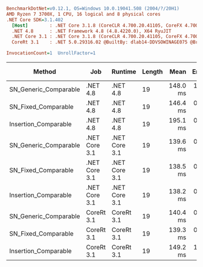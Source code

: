 ``` ini

BenchmarkDotNet=v0.12.1, OS=Windows 10.0.19041.508 (2004/?/20H1)
AMD Ryzen 7 3700X, 1 CPU, 16 logical and 8 physical cores
.NET Core SDK=3.1.402
  [Host]        : .NET Core 3.1.8 (CoreCLR 4.700.20.41105, CoreFX 4.700.20.41903), X64 RyuJIT
  .NET 4.8      : .NET Framework 4.8 (4.8.4220.0), X64 RyuJIT
  .NET Core 3.1 : .NET Core 3.1.8 (CoreCLR 4.700.20.41105, CoreFX 4.700.20.41903), X64 RyuJIT
  CoreRt 3.1    : .NET 5.0.29316.02 @BuiltBy: dlab14-DDVSOWINAGE075 @Branch: master @Commit: 40be8b7e2598b2ccb827fd90cd30c0e2d4496941, X64 AOT

InvocationCount=1  UnrollFactor=1  

```
|                Method |           Job |       Runtime | Length |     Mean |   Error |  StdDev | Gen 0 | Gen 1 | Gen 2 | Allocated |
|---------------------- |-------------- |-------------- |------- |---------:|--------:|--------:|------:|------:|------:|----------:|
| SN_Generic_Comparable |      .NET 4.8 |      .NET 4.8 |     19 | 148.0 ms | 1.61 ms | 1.35 ms |     - |     - |     - |         - |
|   SN_Fixed_Comparable |      .NET 4.8 |      .NET 4.8 |     19 | 146.4 ms | 0.76 ms | 0.67 ms |     - |     - |     - |         - |
|  Insertion_Comparable |      .NET 4.8 |      .NET 4.8 |     19 | 195.1 ms | 0.45 ms | 0.35 ms |     - |     - |     - |         - |
| SN_Generic_Comparable | .NET Core 3.1 | .NET Core 3.1 |     19 | 139.6 ms | 0.28 ms | 0.25 ms |     - |     - |     - |         - |
|   SN_Fixed_Comparable | .NET Core 3.1 | .NET Core 3.1 |     19 | 138.5 ms | 0.34 ms | 0.29 ms |     - |     - |     - |         - |
|  Insertion_Comparable | .NET Core 3.1 | .NET Core 3.1 |     19 | 138.2 ms | 0.76 ms | 0.63 ms |     - |     - |     - |         - |
| SN_Generic_Comparable |    CoreRt 3.1 |    CoreRt 3.1 |     19 | 140.4 ms | 0.24 ms | 0.22 ms |     - |     - |     - |         - |
|   SN_Fixed_Comparable |    CoreRt 3.1 |    CoreRt 3.1 |     19 | 139.3 ms | 0.13 ms | 0.11 ms |     - |     - |     - |         - |
|  Insertion_Comparable |    CoreRt 3.1 |    CoreRt 3.1 |     19 | 149.2 ms | 1.26 ms | 1.12 ms |     - |     - |     - |         - |
